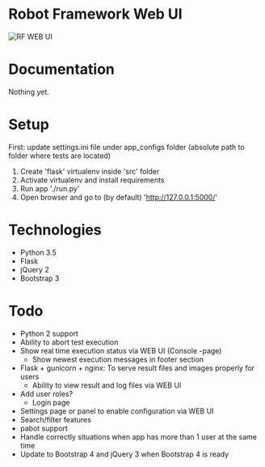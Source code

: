 # Robot Framework Web UI

![RF WEB UI](https://github.com/molsky/robotframework-webui/blob/master/media/rfwui.png "UI")

# Documentation
Nothing yet.

# Setup
First: update settings.ini file under app_configs folder (absolute path to folder where tests are located)

1. Create 'flask' virtualenv inside 'src' folder
2. Activate virtualenv and install requirements
3. Run app './run.py'
4. Open browser and go to (by default) 'http://127.0.0.1:5000/'

# Technologies
* Python 3.5
* Flask
* jQuery 2
* Bootstrap 3

# Todo
* Python 2 support
* Ability to abort test execution
* Show real time execution status via WEB UI (Console -page)
  * Show newest execution messages in footer section
* Flask + gunicorn + nginx: To serve result files and images properly for users
  * Ability to view result and log files via WEB UI
* Add user roles?
  * Login page
* Settings page or panel to enable configuration via WEB UI
* Search/filter features
* pabot support
* Handle correctly situations when app has more than 1 user at the same time
* Update to Bootstrap 4 and jQuery 3 when Bootstrap 4 is ready
